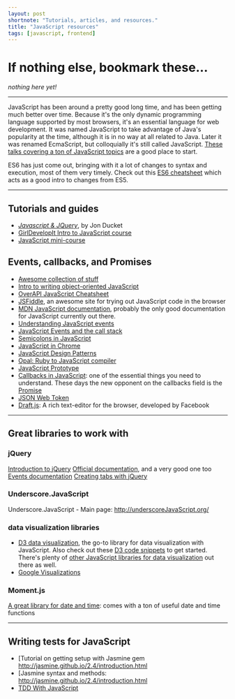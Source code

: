 ```yaml
---
layout: post
shortnote: "Tutorials, articles, and resources."
title: "JavaScript resources"
tags: [javascript, frontend]
---
```


# If nothing else, bookmark these...
*nothing here yet!*

<hr>

JavaScript has been around a pretty good long time, and has been getting much better over time. Because it's the only dynamic programming language supported by most browsers, it's an essential language for web development. It was named JavaScript to take advantage of Java's popularity at the time, although it is in no way at all related to Java. Later it was renamed EcmaScript, but colloquially it's still called JavaScript. [These talks covering a ton of JavaScript topics](https://talks.devbootcamp.com/?s=JavaScript) are a good place to start.

ES6 has just come out, bringing with it a lot of changes to syntax and execution, most of them very timely. Check out this [ES6 cheatsheet](https://es6cheatsheet.com/) which acts as a good intro to changes from ES5.

<hr>

## Tutorials and guides
* *[Javascript & JQuery]()*, by Jon Ducket
* [GirlDevelopIt Intro to JavaScript course](https://www.girldevelopit.com/materials/intro-JavaScript)
* [JavaScript mini-course](http://ejohn.org/apps/learn/)

## Events, callbacks, and Promises
* [Awesome collection of stuff](https://frontendmasters.com/courses/)
* [Intro to writing object-oriented JavaScript](http://code.tutsplus.com/tutorials/the-basics-of-object-oriented-javascript--net-7670)
* [OverAPI JavaScript Cheatsheet](http://overapi.com/javascript)
* [JSFiddle](https://JavaScriptfiddle.net/), an awesome site for trying out JavaScript code in the browser
* [MDN JavaScript documentation](https://developer.mozilla.org/en-US/docs/Web/JavaScript), probably the only good documentation for JavaScript currently out there.
* [Understanding JavaScript events](http://www.w3schools.com/JavaScript/JavaScript_events.asp)
* [JavaScript Events and the call stack](http://bit.ly/1Btu0Iy)
* [Semicolons in JavaScript](https://www.codecademy.com/blog/78)
* [JavaScript in Chrome](https://developer.chrome.com/devtools/docs/console)
* [JavaScript Design Patterns](https://addyosmani.com/resources/essentialJavaScriptdesignpatterns/book/)
* [Opal: Ruby to JavaScript compiler](http://opalrb.org/)
* [JavaScript Prototype](https://javascriptweblog.wordpress.com/2010/06/07/understanding-javascript-prototypes/)
* [Callbacks in JavaScript](http://callbackhell.com/): one of the essential things you need to understand. These days the new opponent on the callbacks field is the [Promise](http://www.html5rocks.com/en/tutorials/es6/promises/)
* [JSON Web Token](https://jwt.io/introduction/)
* [Draft.js](https://facebook.github.io/draft-JavaScript/docs/overview.html#content): A rich text-editor for the browser, developed by Facebook

<hr>

## Great libraries to work with

### jQuery
[Introduction to jQuery](https://www.smashingmagazine.com/2014/05/mystery-jquery-object-syntax-basic-introduction/)
[Official documentation](http://api.jquery.com/), and a very good one too
[Events documentation](http://api.jquery.com/category/events/)
[Creating tabs with jQuery](http://www.mkyong.com/jquery/how-to-use-css-and-jquery-to-hide-and-show-tab-content/)

### Underscore.JavaScript
Underscore.JavaScript - Main page: http://underscoreJavaScript.org/

### data visualization libraries
* [D3 data visualization](https://github.com/d3/d3), the go-to library for data visualization with JavaScript. Also check out these [D3 code snippets](https://bl.ocks.org/) to get started. There's plenty of [other JavaScript libraries for data visualization](http://www.sitepoint.com/twelve-javascript-libraries-data-visualization/) out there as well.
* [Google Visualizations](https://developers.google.com/chart/interactive/docs/reference#development-tip)

### Moment.js
[A great library for date and time](http://momentJavaScript.com/): comes with a ton of useful date and time functions

<hr>

## Writing tests for JavaScript
* [Tutorial on getting setup with Jasmine gem http://jasmine.github.io/2.4/introduction.html
* [Jasmine syntax and methods: http://jasmine.github.io/2.4/introduction.html
* [TDD With JavaScript](http://tutorials.pluralsight.com/front-end-javascript/introduction-to-test-driven-development-in-javascript)
